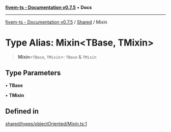 [**fivem-ts - Documentation v0.7.5**](../../../README.md) • **Docs**

***

[fivem-ts - Documentation v0.7.5](../../../README.md) / [Shared](../README.md) / Mixin

# Type Alias: Mixin\<TBase, TMixin\>

> **Mixin**\<`TBase`, `TMixin`\>: `TBase` & `TMixin`

## Type Parameters

• **TBase**

• **TMixin**

## Defined in

[shared/types/objectOriented/Mixin.ts:1](https://github.com/Purpose-Dev/fivem-ts/blob/main/src/shared/types/objectOriented/Mixin.ts#L1)
